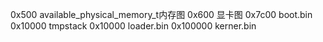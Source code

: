 0x500       available_physical_memory_t内存图
0x600       显卡图
0x7c00      boot.bin
0x10000     tmpstack
0x10000     loader.bin
0x100000    kerner.bin

